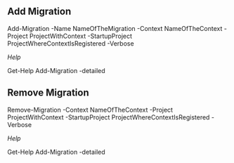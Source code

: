 ## Add Migration

Add-Migration -Name NameOfTheMigration -Context NameOfTheContext -Project ProjectWithContext -StartupProject ProjectWhereContextIsRegistered -Verbose

*Help*

Get-Help Add-Migration -detailed

## Remove Migration

Remove-Migration -Context NameOfTheContext -Project ProjectWithContext -StartupProject ProjectWhereContextIsRegistered -Verbose

*Help*

Get-Help Add-Migration -detailed

